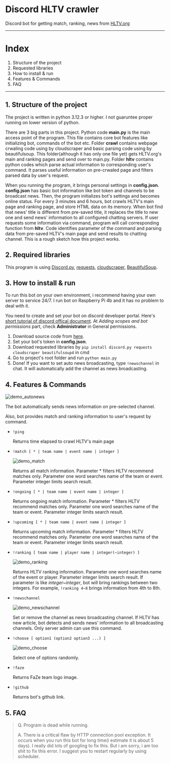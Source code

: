 # Discord HLTV crawler
Discord bot for getting match, ranking, news from [HLTV.org](https://HLTV.org)

---

# Index
1. Structure of the project
2. Requested libraries
3. How to install & run
4. Features & Commands
5. FAQ
---

## 1. Structure of the project
 The project is written in python 3.12.3 or higher. I not guaruntee proper running on lower version of python.

 There are 3 big parts in this project. Python code **main.py** is the main access point of the program. This file contains core bot features like initializing bot, commands of the bot etc. Folder **crawl** contains webpage crwaling code using by cloudscraper and basic parsing code using by beautifulsoup. This folder(although it has only one file yet) gets HLTV.org's main and ranking pages and send over to main.py. Folder **hltv** contains python codes which parse actual information to corresponding user's command. It parses useful information on pre-crwaled page and filters parsed data by user's request.

 When you running the program, it brings personal settings in **config.json**. **config.json** has basic bot information like bot token and channels to be broadcast news. Then, the program initializes bot's settings and becomes online status. For every 3 minutes and 6 hours, bot crawls HLTV's main page and ranking page, and store HTML data on its memory. When bot find that news' title is different from pre-saved title, it replaces the title to new one and send news' information to all configured chatting servers. If user requests some information via command, program will call corresponding function from **hltv**. Code identifies parameter of the command and parsing data from pre-saved HLTV's main page and send results to chatting channel. This is a rough sketch how this project works.

## 2. Required libraries
 This program is using [Discord.py](https://github.com/Rapptz/discord.py), [requests](https://github.com/psf/requests), [cloudscraper](https://github.com/VeNoMouS/cloudscraper), [BeautifulSoup](https://github.com/wention/BeautifulSoup4).

## 3. How to install & run
 To run this bot on your own environment, i recommend having your own server to service 24/7. I run bot on Raspberry Pi 4b and it has no problem to deal with it.

 You need to create and set your bot on discord developer portal. Here's [short tutorial of discord offical document](https://discord.com/developers/docs/quick-start/getting-started#step-1-creating-an-app). At *Adding scopes and bot permissions* part, check **Administrator** in General permissions.

 1. Download source code from [here](https://github.com/ljh5553/discord-hltv-crawler/releases).
 2. Set your bot's token in **config.json**.
 3. Download requested libraries by ```pip install discord.py requests cloudscraper beautifulsoup4``` in cmd
 4. Go to project's root folder and run ```python main.py```
 5. Done! If you want to set auto news broadcasting, type ```!newschannel``` in chat. It will automatically add the channel as news broadcasting.
 
## 4. Features & Commands

![demo_autonews](https://github.com/user-attachments/assets/59167e44-8a9b-4f69-b90c-052d3536c506)

 The bot automatically sends news information on pre-selected channel.
 
 Also, bot provides match and ranking information to user's request by command.

 * ```!ping```
    
    Returns time elapsed to crawl HLTV's main page

 * ```!match [ * | team name | event name | integer ]```

    ![demo_match](https://github.com/user-attachments/assets/2a0055f0-4c88-4c78-82df-3ad63330483f)

    Returns all match information. Parameter * filters HLTV recommend matches only. Parameter one word searches name of the team or event. Parameter integer limits search result.

 * ```!ongoing [ * | team name | event name | integer ]```
    
    Returns ongoing match information. Parameter * filters HLTV recommend matches only. Parameter one word searches name of the team or event. Parameter integer limits search result.

 * ```!upcoming [ * | team name | event name | integer ]```
    
    Returns upcoming match information. Parameter * filters HLTV recommend matches only. Parameter one word searches name of the team or event. Parameter integer limits search result.

 * ```!ranking [ team name | player name | integer(~integer) ]```
   
   ![demo_ranking](https://github.com/user-attachments/assets/b62e19bc-fb57-4c5c-8c0a-b1b448edfb96)

    Returns HLTV ranking information. Parameter one word searches name of the event or player. Parameter integer limits search result. If parameter is like *integer~integer*, bot will bring rankings between two integers. For example, ```!ranking 4~8``` brings information from 4th to 8th.

 * ```!newschannel```
    
    ![demo_newschannel](https://github.com/user-attachments/assets/c61e2004-2c52-40e0-8d5f-b102fdc54d50)

    Set or remove the channel as news broadcasting channel. If HLTV has new article, bot detects and sends news' information to all broadcasting channels. Only server admin can use this command.

 * ```!choose [ option1 (option2 option3 ...) ]```

   ![demo_choose](https://github.com/user-attachments/assets/891fda38-d734-42f5-9696-740ef3ef31a4)
    
    Select one of options randomly.

 * ```!faze```
    
    Returns FaZe team logo image.

 * ```!github```
    
    Returns bot's github link.

## 5. FAQ

 > Q. Program is dead while running.
 >
 > A. There is a critical flaw by HTTP connection pool exception. It occurs when you run this bot for long time(i estimate it is about 5 days). I really did lots of googling to fix this. But i am sorry, i am too shit to fix this error. I suggest you to restart regularly by using scheduler.

